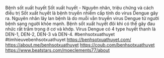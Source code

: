 Bệnh sốt xuất huyết
Sốt xuất huyết -  Nguyên nhân, triệu chứng và cách điều trị
Sốt xuất huyết là bệnh truyền nhiễm cấp tính do virus Dengue gây ra. Nguyên nhân lây lan bệnh là do muỗi vằn truyền virus Dengue từ người bệnh sang người khỏe mạnh. Bệnh sốt xuất huyết đôi khi có thể gây đau nhức rất trầm trọng ở cơ và khớp. Virus Dengue có 4 type huyết thanh là DEN-1, DEN-2, DEN-3 và DEN-4.
#benhsotxuathuyet #timhieuvebenhsotxuathuyet
https://benhsotxuathuyet.com/
https://about.me/benhsotxuathuyet
https://coub.com/benhsotxuathuyet
https://www.beatstars.com/moeclements77/about
